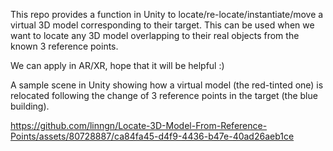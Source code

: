 This repo provides a function in Unity to locate/re-locate/instantiate/move 
a virtual 3D model corresponding to their target.
This can be used when we want to locate any 3D model overlapping to their
real objects from the known 3 reference points.

We can apply in AR/XR, hope that it will be helpful :)

A sample scene in Unity showing how a virtual model (the red-tinted one) is relocated following the change of 3 reference
points in the target (the blue building).


https://github.com/linngn/Locate-3D-Model-From-Reference-Points/assets/80728887/ca84fa45-d4f9-4436-b47e-40ad26aeb1ce

